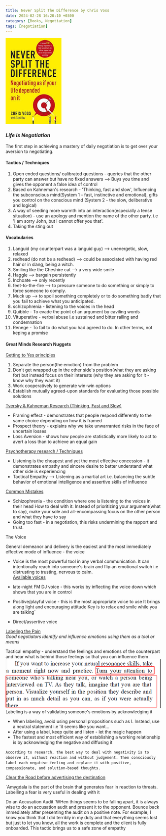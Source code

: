 ```yaml
---
title: Never Split The Difference by Chris Voss
date: 2024-02-28 16:20:10 +0300
category: [Books, Negotiation]
tags: [negotiation]
---
```

![image](/assets/img/Books/neversplitthediff.jpeg)

### *Life is Negotiation*

The first step in achieving a mastery of daily negotiation is to get over your aversion to negotiating.  

#### Tactics / Techniques

1. Open ended questions/ calibrated questions - queries that the other party can answer but have no fixed answers --> Buys you time and gives the opponent a false idea of control
2. Based on Kahneman's research - 'Thinking, fast and slow', Influencing the subconscious mind(System 1 - fast, instinctive and emotional), gifts you control on the conscious mind (System 2 - the slow, deliberative and logical)
3. A way of seeding more warmth into an interaction(especially a tense situation) - use an apology and mention the name of the other party. i.e 'I am sorry John, but I cannot offer you that'.
4. Taking the sting out

#### Vocabularies

1. Languid (my counterpart was a languid guy) --> unenergetic, slow, relaxed
2. redhead (do not be a redhead) --> could be associated with having red hair or in slang, being a witch.
3. Smiling like the Cheshire cat --> a very wide smile
4. Haggle --> bargain persistently
5. Inchoate --> only recently
6. feet-to-the-fire --> to pressure someone to do something or simply to force someone to comply.
7. Muck up --> to spoil something completely or to do something badly that you fail to achieve what you anticipated.
8. schizophrenia - listening to the voices in the head
9. Quibble - To evade the point of an argument by caviling words
10. Vituperative - verbal abuse i.e sustained and bitter railing and condemnation
11. Renege - To fail to do what you had agreed to do. In other terms, not keping a promise

#### Great Minds Research Nuggets

<u>Getting to Yes principles</u>

1. Separate the person(the emotion) from the problem
2. Don't get wrapped up in the other side's position(what they are asking for) but instead focus on their interests (why they are asking for it - know why they want it)
3. Work cooperatively to generate win-win options
4. Establish mutually agreed-upon standards for evaluating those possible solutions

<u>Tversky & Kahneman Research (Thinking, Fast and Slow)</u>

* Framing effect -  demonstrates that people respond differently to the same choice depending on how it is framed
* Prospect theory - explains why we take unwarranted risks in the face of uncertain losses
* Loss Aversion - shows how people are statistically more likely to act to avert a loss than to achieve an equal gain

<u>Psychotherapy research / Techniques</u>

* Listening is the cheapest and yet the most effective concession - it demonstrates empathy and sincere desire to better understand what other side is experiencing
* Tactical Empathy --> Listening as a martial art i.e. balancing the subtle behavior of emotional intelligence and assertive skills of influence

<u>Common Mistakes</u>

* Schizophrenia - the condition where one is listening to the voices in their head
How to deal with it:
    Instead of prioritizing your argument(what to say), make your sole and all-encompassing focus on the other person and what they have to say
* Going too fast - in a negotiation, this risks undermining the rapport and trust.

The Voice

General demeanor and delivery is the easiest and the most immediately effective mode of influence - the voice

* Voice is the most powerful tool in any verbal communication. It can intentionally reach into someone's brain and flip an emotional switch i.e distrusting to trusting, nervous to calm.  
<u> Available voices </u>

* late-night FM DJ voice - this works by inflecting the voice down which shows that you are in control
* Positive/playful voice - this is the most appropriate voice to use
It brings along light and encouraging attitude
Key is to relax and smile while you are talking`
* Direct/assertive voice

<u>Labeling the Pain</u>  
_Good negotiators identify and influence emotions using them as a tool or means_

Tactical empathy - understand the feelings and emotions of the counterpart and hear what is behind those feelings so that you can influence them
![image](/assets/img/Books/neural_resonance.png)
Labeling is a way of validating someone's emotions by acknowledging it 
 
* When labeling, avoid using personal propositions such as I. Instead, use a neutral statement i.e 'it seems like you want... 
* After using a label, keep quite and listen - let the magic happen
* The fastest and most efficient way of establishing a working relationship is by acknowledging the negative and diffusing it

`According to research, the best way to deal with negativity is to observe it, without reaction and without judgement. Then consciously label each negative feeling and replace it with positive, compassionate, and solution-based thoughts.`

<u> Clear the Road before advertising the destination </u>

`Amygdala is the part of the brain that generates fear in reaction to threats.
Labelling a fear is very useful in dealing with it

Do an Accusation Audit
`WHen things seems to be falling apart, it is always wise to do an accusation audit and present it to the opponent. Bounce back immediately after presenting the audit on a positive note. For example, I know you think that I did terribly in my duty and that everything seems lost but just to let you know, all the work is complete and the client  is fully onboarded.
 This tactic brings us to a safe zone of empathy